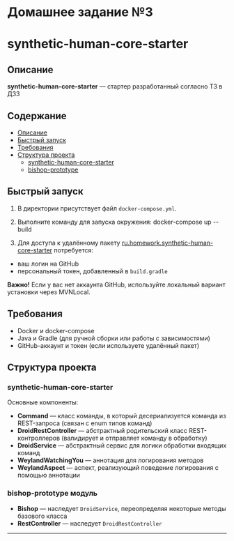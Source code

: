 # Домашнее задание №3
# synthetic-human-core-starter

## Описание

**synthetic-human-core-starter** — стартер разработанный согласно ТЗ в ДЗ3

## Содержание

- [Описание](#описание)
- [Быстрый запуск](#быстрый-запуск)
- [Требования](#требования)
- [Структура проекта](#структура-проекта)
  - [synthetic-human-core-starter](#synthetic-human-core-starter-модуль)
  - [bishop-prototype](#bishop-prototype-модуль)

## Быстрый запуск

1. В директории присутствует файл `docker-compose.yml`.
2. Выполните команду для запуска окружения: docker-compose up --build

3. Для доступа к удалённому пакету [ru.homework.synthetic-human-core-starter](https://github.com/mikl14/T1_HW_2/packages/2586266) потребуется:
- ваш логин на GitHub
- персональный токен, добавленный в `build.gradle`

**Важно!** Если у вас нет аккаунта GitHub, используйте локальный вариант установки через MVNLocal.

## Требования

- Docker и docker-compose
- Java и Gradle (для ручной сборки или работы с зависимостями)
- GitHub-аккаунт и токен (если используете удалённый пакет)

## Структура проекта

### synthetic-human-core-starter

Основные компоненты:

- **Command** — класс команды, в который десериализуется команда из REST-запроса (связан с enum типов команд)
- **DroidRestController** — абстрактный родительский класс REST-контроллеров (валидирует и отправляет команду в обработку)
- **DroidService** — абстрактный сервис для логики обработки входящих команд
- **WeylandWatchingYou** — аннотация для логирования методов
- **WeylandAspect** — аспект, реализующий поведение логирования с помощью аннотации

### bishop-prototype модуль

- **Bishop** — наследует `DroidService`, переопределяя некоторые методы базового класса
- **RestController** — наследует `DroidRestController`

---

